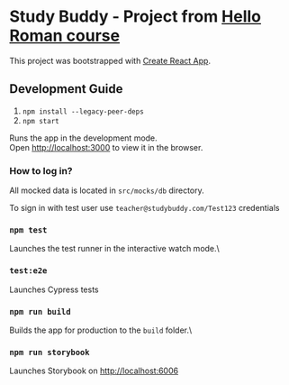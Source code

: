 # Study Buddy - Project from [Hello Roman course](https://youtube.com/playlist?list=PLKnxnWdLGM48cEI7lnt8QFPpR6b-88K4-)

This project was bootstrapped with [Create React App](https://github.com/facebook/create-react-app).

## Development Guide
1. `npm install --legacy-peer-deps`
2. `npm start`

Runs the app in the development mode.\
Open [http://localhost:3000](http://localhost:3000) to view it in the browser.

### How to log in?
All mocked data is located in `src/mocks/db` directory. 

To sign in with test user use `teacher@studybuddy.com/Test123` credentials

### `npm test`
Launches the test runner in the interactive watch mode.\

### `test:e2e` 
Launches Cypress tests

### `npm run build`
Builds the app for production to the `build` folder.\

### `npm run storybook`
Launches Storybook on [http://localhost:6006](http://localhost:6006) 
